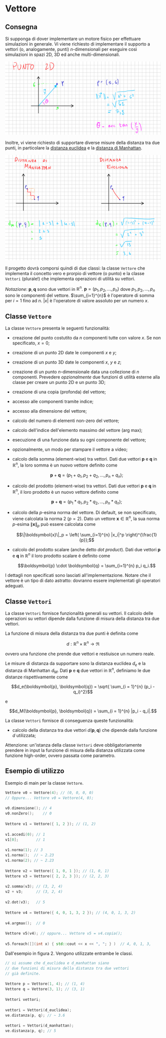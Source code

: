 # Vettore

## Consegna

Si supponga di dover implementare un motore fisico per effettuare
simulazioni in generale. Vi viene richiesto di implementare il
supporto a vettori (o, analogamente, punti) $n$-dimensionali per
eseguire così simulazioni in spazi 2D, 3D ed anche multi-dimensionali.

![Esempio di vettore (punto) 2D](./img/point.png)

Inoltre, vi viene richiesto di supportare diverse misure della
distanza tra due punti, in particolare la
[distanza euclidea](https://it.wikipedia.org/wiki/Distanza_euclidea) e
la
[distanza di Manhattan](https://it.wikipedia.org/wiki/Geometria_del_taxi).

![Distanza euclidea vs Manhattan](./img/distances.png)

Il progetto dovrà comporsi quindi di due classi: la classe `Vettore`
che implementa il concetto vero e prorpio di vettore (o punto) e la
classe `Vettori` (plurale!) che implementa operazioni di utilità su
vettori.

_Notazione_: $\boldsymbol{p}, \boldsymbol{q}$ sono due vettori in
$\mathbb{R}^n$. $\boldsymbol{p} = (p_1, p_2, \ldots, p_n)$ dove
$p_1, p_2, \ldots, p_n$ sono le componenti del vettore.
$\sum_{i=1}^{n}$ è l'operatore di somma per $i = 1$ fino ad $n$. $|x|$
è l'operatore di valore assoluto per un numero $x$.

## Classe `Vettore`

La classe `Vettore` presenta le seguenti funzionalità:

- creazione del punto costutito da $n$ componenti tutte con valore
  $x$. Se non specificato, $x = 0$;

- creazione di un punto 2D date le componenti $x$ e $y$;

- creazione di un punto 3D date le componenti $x$, $y$ e $z$;

- creazione di un punto $n$-dimensionale data una collezione di $n$
  componenti. Prevedere _opzionalmente_ due funzioni di utilità
  esterne alla classe per creare un punto 2D e un punto 3D;

- creazione di una copia (profonda) del vettore;

- accesso alle componenti tramite indice;

- accesso alla dimensione del vettore;

- calcolo del numero di elementi non-zero del vettore;

- calcolo dell'indice dell'elemento massimo del vettore (arg max);

- esecuzione di una funzione data su ogni componente del vettore;

- opzionalmente, un modo per stampare il vettore a video;

- calcolo della somma (element-wise) tra vettori. Dati due vettori
  $\boldsymbol{p}$ e $\boldsymbol{q}$ in $\mathbb{R}^n$, la loro somma
  è un nuovo vettore definito come

  $$\boldsymbol{p} + \boldsymbol{q} = (p_1 + q_1, p_2 + q_2, \ldots, p_n + q_n);$$

- calcolo del prodotto (element-wise) tra vettori. Dati due vettori
  $\boldsymbol{p}$ e $\boldsymbol{q}$ in $\mathbb{R}^n$, il loro
  prodotto è un nuovo vettore definito come

  $$\boldsymbol{p} + \boldsymbol{q} = (p_1 * q_1, p_2 * q_2, \ldots, p_n * q_n);$$

- calcolo della $p$-esima norma del vettore. Di default, se non
  specificato, viene calcolata la norma 2 ($p = 2$). Dato un vettore
  $\boldsymbol{x} \in \mathbb{R}^n$, la sua norma $p$-esima
  $\|\boldsymbol{x}\|_p$ può essere calcolata come

  $$\|\boldsymbol{x}\|_p = \left( \sum_{i=1}^{n} |x_i|^p \right)^{\frac{1}{p}};$$

- calcolo del prodotto scalare (anche detto _dot product_). Dati due
  vettori $\boldsymbol{p}$ e $\boldsymbol{q}$ in $\mathbb{R}^n$ il
  loro prodotto scalare è definito come

  $$\boldsymbol{p} \cdot \boldsymbol{q} = \sum_{i=1}^{n} p_i q_i.$$

I dettagli non specificati sono lasciati all'implementazione. Notare
che il vettore è un tipo di dato astratto: dovranno essere
implementati gli operatori adeguati.

## Classe `Vettori`

La classe `Vettori` fornisce funzionalità generali su vettori. Il
calcolo delle operazioni su vettori dipende dalla funzione di misura
della distanza tra due vettori.

La funzione di misura della distanza tra due punti è definita come

$$d : \mathbb{R}^n \times \mathbb{R}^n \rightarrow \Re$$

ovvero una funzione che prende due vettori e restiuisce un numero
reale.

Le misure di distanza da supportare sono la distanza euclidea $d_e$ e
la distanza di Manhattan $d_M$. Dati $\boldsymbol{p}$ e
$\boldsymbol{q}$ due vettori in $\mathbb{R}^n$, definiamo le due
distanze rispettivamente come

$$d_e(\boldsymbol{p}, \boldsymbol{q}) = \sqrt{ \sum_{i = 1}^{n} (p_i - q_i)^2}$$

e

$$d_M(\boldsymbol{p}, \boldsymbol{q}) = \sum_{i = 1}^{n} |p_i - q_i|.$$

La classe `Vettori` fornisce di conseguenza queste funzionalità:

- calcolo della distanza tra due vettori
  $d(\boldsymbol{p}, \boldsymbol{q})$ che dipende dalla funzione $d$
  utilizzata;

Attenzione: un'istanza della classe `Vettori` deve obbligatoriamente
prendere in input la funzione di misura della distanza utilizzata come
funzione high-order, ovvero passata come parametro.

## Esempio di utilizzo

Esempio di main per la classe `Vettore`.

```cpp
Vettore v0 = Vettore(4); // (0, 0, 0, 0)
// Oppure... Vettore v0 = Vettore(4, 0);

v0.dimensione(); // 4
v0.nonZero();    // 0

Vettore v1 = Vettore({ 1, 2 }); // (1, 2)

v1.accedi(0); // 1
v1[0];        // 1

v1.norma(1); // 3
v1.norma();  // ~ 2.23
v1.norma(2); // ~ 2.23

Vettore v2 = Vettore({ 1, 0, 1 }); // (1, 0, 1)
Vettore v3 = Vettore({ 2, 2, 3 }); // (2, 2, 3)

v2.somma(v3); // (3, 2, 4)
v2 + v3;      // (3, 2, 4)

v2.dot(v3);   // 5

Vettore v4 = Vettore({ 4, 0, 1, 3, 2 }); // (4, 0, 1, 3, 2)

v4.argmax();  // 0

Vettore v5(v4); // oppure... Vettore v5 = v4.copia();

v5.foreach([](int x) { std::cout << x << ", "; } )  // 4, 0, 1, 3,
```

Dall'esempio in figura 2. Vengono utilizzate entrambe le classi.

```cpp
// si assume che d_euclidea e d_manhattan siano
// due funzioni di misura della distanza tra due vettori
// già definite.

Vettore p = Vettore(1, 4); // (1, 4)
Vettore q = Vettore(3, 1); // (3, 1)

Vettori vettori;

vettori = Vettori(d_euclidea);
ve.distanza(p, q); // ~ 3.6

vettori = Vettori(d_manhattan);
ve.distanza(p, q); // 5
```
